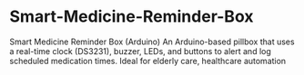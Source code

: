 # Smart-Medicine-Reminder-Box
Smart Medicine Reminder Box (Arduino) An Arduino-based pillbox that uses a real-time clock (DS3231), buzzer, LEDs, and buttons to alert and log scheduled medication times. Ideal for elderly care, healthcare automation
